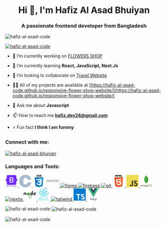 <h1 align="center">Hi 👋, I'm Hafiz Al Asad Bhuiyan</h1>
<h3 align="center">A passionate frontend developer from Bangladesh</h3>

<p align="left"> <img src="https://komarev.com/ghpvc/?username=hafiz-al-asad-code&label=Profile%20views&color=0e75b6&style=flat" alt="hafiz-al-asad-code" /> </p>

<p align="left"> <a href="https://github.com/ryo-ma/github-profile-trophy"><img src="https://github-profile-trophy.vercel.app/?username=hafiz-al-asad-code" alt="hafiz-al-asad-code" /></a> </p>

- 🔭 I’m currently working on [FLOWERS SHOP](https://hafiz-al-asad-code.github.io/responsive-flower-shop-website/)

- 🌱 I’m currently learning **React, JavaScript, Next.Js**

- 👯 I’m looking to collaborate on [Travel Website](https://hafiz-al-asad-code.github.io/responsive-flower-shop-website/)

- 👨‍💻 All of my projects are available at [https://hafiz-al-asad-code.github.io/responsive-flower-shop-website/](https://hafiz-al-asad-code.github.io/responsive-flower-shop-website/)

- 💬 Ask me about **Javascript**

- 📫 How to reach me **hafiz.dev24@gmail.com**

- ⚡ Fun fact **I think I am funnny**

<h3 align="left">Connect with me:</h3>
<p align="left">
<a href="https://linkedin.com/in/hafiz-al-asad-bhuiyan" target="blank"><img align="center" src="https://raw.githubusercontent.com/rahuldkjain/github-profile-readme-generator/master/src/images/icons/Social/linked-in-alt.svg" alt="hafiz-al-asad-bhuiyan" height="30" width="40" /></a>
</p>

<h3 align="left">Languages and Tools:</h3>
<p align="left"> <a href="https://getbootstrap.com" target="_blank" rel="noreferrer"> <img src="https://raw.githubusercontent.com/devicons/devicon/master/icons/bootstrap/bootstrap-plain-wordmark.svg" alt="bootstrap" width="40" height="40"/> </a> <a href="https://www.cprogramming.com/" target="_blank" rel="noreferrer"> <img src="https://raw.githubusercontent.com/devicons/devicon/master/icons/c/c-original.svg" alt="c" width="40" height="40"/> </a> <a href="https://www.w3schools.com/css/" target="_blank" rel="noreferrer"> <img src="https://raw.githubusercontent.com/devicons/devicon/master/icons/css3/css3-original-wordmark.svg" alt="css3" width="40" height="40"/> </a> <a href="https://expressjs.com" target="_blank" rel="noreferrer"> <img src="https://raw.githubusercontent.com/devicons/devicon/master/icons/express/express-original-wordmark.svg" alt="express" width="40" height="40"/> </a> <a href="https://www.figma.com/" target="_blank" rel="noreferrer"> <img src="https://www.vectorlogo.zone/logos/figma/figma-icon.svg" alt="figma" width="40" height="40"/> </a> <a href="https://firebase.google.com/" target="_blank" rel="noreferrer"> <img src="https://www.vectorlogo.zone/logos/firebase/firebase-icon.svg" alt="firebase" width="40" height="40"/> </a> <a href="https://git-scm.com/" target="_blank" rel="noreferrer"> <img src="https://www.vectorlogo.zone/logos/git-scm/git-scm-icon.svg" alt="git" width="40" height="40"/> </a> <a href="https://www.w3.org/html/" target="_blank" rel="noreferrer"> <img src="https://raw.githubusercontent.com/devicons/devicon/master/icons/html5/html5-original-wordmark.svg" alt="html5" width="40" height="40"/> </a> <a href="https://developer.mozilla.org/en-US/docs/Web/JavaScript" target="_blank" rel="noreferrer"> <img src="https://raw.githubusercontent.com/devicons/devicon/master/icons/javascript/javascript-original.svg" alt="javascript" width="40" height="40"/> </a> <a href="https://www.mongodb.com/" target="_blank" rel="noreferrer"> <img src="https://raw.githubusercontent.com/devicons/devicon/master/icons/mongodb/mongodb-original-wordmark.svg" alt="mongodb" width="40" height="40"/> </a> <a href="https://nextjs.org/" target="_blank" rel="noreferrer"> <img src="https://cdn.worldvectorlogo.com/logos/nextjs-2.svg" alt="nextjs" width="40" height="40"/> </a> <a href="https://nodejs.org" target="_blank" rel="noreferrer"> <img src="https://raw.githubusercontent.com/devicons/devicon/master/icons/nodejs/nodejs-original-wordmark.svg" alt="nodejs" width="40" height="40"/> </a> <a href="https://reactjs.org/" target="_blank" rel="noreferrer"> <img src="https://raw.githubusercontent.com/devicons/devicon/master/icons/react/react-original-wordmark.svg" alt="react" width="40" height="40"/> </a> <a href="https://tailwindcss.com/" target="_blank" rel="noreferrer"> <img src="https://www.vectorlogo.zone/logos/tailwindcss/tailwindcss-icon.svg" alt="tailwind" width="40" height="40"/> </a> <a href="https://www.typescriptlang.org/" target="_blank" rel="noreferrer"> <img src="https://raw.githubusercontent.com/devicons/devicon/master/icons/typescript/typescript-original.svg" alt="typescript" width="40" height="40"/> </a> <a href="https://vuejs.org/" target="_blank" rel="noreferrer"> <img src="https://raw.githubusercontent.com/devicons/devicon/master/icons/vuejs/vuejs-original-wordmark.svg" alt="vuejs" width="40" height="40"/> </a> </p>

<p><img align="left" src="https://github-readme-stats.vercel.app/api/top-langs?username=hafiz-al-asad-code&show_icons=true&locale=en&layout=compact" alt="hafiz-al-asad-code" /></p>

<p>&nbsp;<img align="center" src="https://github-readme-stats.vercel.app/api?username=hafiz-al-asad-code&show_icons=true&locale=en" alt="hafiz-al-asad-code" /></p>

<p><img align="center" src="https://github-readme-streak-stats.herokuapp.com/?user=hafiz-al-asad-code&" alt="hafiz-al-asad-code" /></p>
